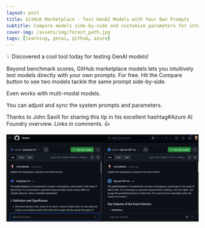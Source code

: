```yaml
---
layout: post
title: GitHub Marketplace - Test GenAI Models with Your Own Prompts
subtitle: Compare models side-by-side and customize parameters for intuitive evaluation
cover-img: /assets/img/forest_path.jpg
tags: [learning, genai, github, azure]
---
```

<!-- Original LinkedIn post: https://www.linkedin.com/posts/activity-7305519782911488000-FxQp -->

💡 Discovered a cool tool today for testing GenAI models! 

Beyond benchmark scores, GitHub marketplace models lets you intuitively test models directly with your own prompts. For free. Hit the Compare button to see two models tackle the same prompt side-by-side. 

Even works with multi-modal models.

You can adjust and sync the system prompts and parameters.

Thanks to John Savill for sharing this tip in his excellent hashtag#Azure AI Foundry overview. Links in comments. 👍

![](../assets/img/github-marketplace.jpg)

